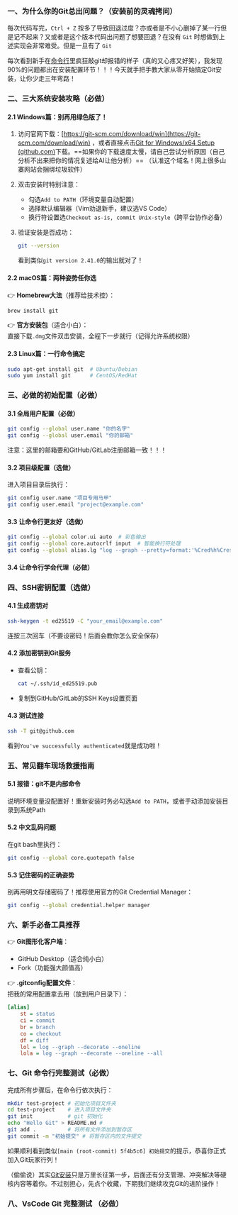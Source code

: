 ### 一、为什么你的Git总出问题？（安装前的灵魂拷问）

每次代码写完，`Ctrl + Z` 按多了导致回退过度？亦或者是不小心删掉了某一行但是记不起来？又或者是这个版本代码出问题了想要回退？在没有 `Git` 时想做到上述实现会非常难受。但是一旦有了 `Git` 

每次看到新手在[命令行](https://so.csdn.net/so/search?q=%E5%91%BD%E4%BB%A4%E8%A1%8C&spm=1001.2101.3001.7020)里疯狂敲git却报错的样子（真的又心疼又好笑），我发现90%的问题都出在安装配置环节！！！今天就手把手教大家从零开始搞定Git安装，让你少走三年弯路！

### 二、三大系统安装攻略（必做）

#### 2.1 Windows篇：别再用绿色版了！

1. 访问官网下载：[https://git-scm.com/download/win](https://git-scm.com/download/win)  ，或者直接点击[Git for Windows/x64 Setup (github.com)](https://github.com/git-for-windows/git/releases/download/v2.49.0.windows.1/Git-2.49.0-64-bit.exe)下载。==如果你的下载速度太慢，请自己尝试分析原因（自己分析不出来把你的情况复述给AI让他分析）==
    （认准这个域名！网上很多山寨网站会捆绑垃圾软件）
    
2. 双击安装时特别注意：
    
    - 勾选`Add to PATH`（环境变量自动配置）
    - 选择默认编辑器（Vim劝退新手，建议选VS Code）
    - 换行符设置选`Checkout as-is, commit Unix-style`（跨平台协作必备）
3. 验证安装是否成功：
    
    ```bash
    git --version
    ```
    
    看到类似`git version 2.41.0`的输出就对了！
    

#### 2.2 macOS篇：两种姿势任你选

👉 **Homebrew大法**（推荐给技术控）：

```bash
brew install git
```

👉 **官方安装包**（适合小白）：  
直接下载`.dmg`文件双击安装，全程下一步就行（记得允许系统权限）

#### 2.3 Linux篇：一行命令搞定

```bash
sudo apt-get install git  # Ubuntu/Debian
sudo yum install git      # CentOS/RedHat
```

### 三、必做的初始配置（必做）

#### 3.1 全局用户配置（必做）

```bash
git config --global user.name "你的名字"
git config --global user.email "你的邮箱"
```

注意：这里的邮箱要和GitHub/GitLab注册邮箱一致！！！

#### 3.2 项目级配置（选做）

进入项目目录后执行：

```bash
git config user.name "项目专用马甲"
git config user.email "project@example.com"
```

#### 3.3 让命令行更友好（选做）

```bash
git config --global color.ui auto  # 彩色输出
git config --global core.autocrlf input  # 智能换行符处理
git config --global alias.lg "log --graph --pretty=format:'%Cred%h%Creset -%C(yellow)%d%Creset %s %Cgreen(%cr) %C(bold blue)<%an>%Creset'"  # 超强日志别名

```

#### 3.4  让命令行学会代理（必做）  


### 四、SSH密钥配置（选做）

#### 4.1 生成密钥对

```bash
ssh-keygen -t ed25519 -C "your_email@example.com"
```

连按三次回车（不要设密码！后面会教你怎么安全保存）

#### 4.2 添加密钥到Git服务

- 查看公钥：
    
    ```bash
    cat ~/.ssh/id_ed25519.pub
    ```
    
- 复制到GitHub/GitLab的SSH Keys设置页面

#### 4.3 测试连接

```bash
ssh -T git@github.com
```

看到`You've successfully authenticated`就是成功啦！

### 五、常见翻车现场救援指南

#### 5.1 报错：git不是内部命令

说明环境变量没配置好！重新安装时务必勾选`Add to PATH`，或者手动添加安装目录到系统Path

#### 5.2 中文乱码问题

在git bash里执行：

```bash
git config --global core.quotepath false
```

#### 5.3 记住密码的正确姿势

别再用明文存储密码了！推荐使用官方的Git Credential Manager：

```bash
git config --global credential.helper manager
```

### 六、新手必备工具推荐

👉 **Git图形化客户端**：

- GitHub Desktop（适合纯小白）
- Fork（功能强大颜值高）

👉 **.gitconfig配置文件**：  
把我的常用配置拿去用（放到用户目录下）：

```ini
[alias]
    st = status
    ci = commit
    br = branch
    co = checkout
    df = diff
    lol = log --graph --decorate --oneline
    lola = log --graph --decorate --oneline --all
```

### 七、Git 命令行完整测试（必做）

完成所有步骤后，在命令行依次执行：

```bash
mkdir test-project # 初始化项目文件夹
cd test-project    # 进入项目文件夹
git init           # git 初始化
echo "Hello Git" > README.md #  
git add .          # 将所有文件添加到暂存区
git commit -m "初始提交" # 将暂存区内的文件提交
```

如果顺利看到类似`[main (root-commit) 5f4b5c6] 初始提交`的提示，恭喜你正式加入Git玩家行列！

（偷偷说）其实[Git安装](https://so.csdn.net/so/search?q=Git%E5%AE%89%E8%A3%85&spm=1001.2101.3001.7020)只是万里长征第一步，后面还有分支管理、冲突解决等硬核内容等着你。不过别担心，先点个收藏，下期我们继续攻克Git的进阶操作！

### 八、VsCode Git 完整测试 （必做）